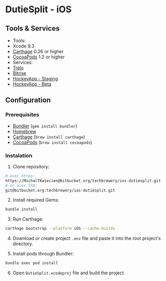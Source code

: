 # DutieSplit - iOS

## Tools & Services

* Tools:
* Xcode 9.3
* [Carthage](https://github.com/Carthage/Carthage) 0.26 or higher
* [CocoaPods](https://github.com/CocoaPods/CocoaPods) 1.2 or higher
* Services:
* [Trelo](https://trello.com/b/TWsynwg3/dutiesplit-ios)
* [Bitrise](https://www.bitrise.io/app/f4df44375524278a)
* [HockeyApp - Staging](https://rink.hockeyapp.net/manage/apps/748112)
* [HockeyApp - Beta](https://rink.hockeyapp.net/manage/apps/748113)

## Configuration

### Prerequisites

- [Bundler](http://bundler.io) (`gem install bundler`)
- [Homebrew](https://brew.sh)
- [Carthage](https://github.com/Carthage/Carthage) (`brew install carthage`)
- [CocoaPods](https://cocoapods.org) (`brew install cocoapods`)

### Instalation

1. Clone repository:

```bash
# over https:
https://MichalTKwiecien@bitbucket.org/techbrewery/ios-dutiesplit.git
# or over SSH:
git@bitbucket.org:techbrewery/ios-dutiesplit.git
```

2. Install required Gems:

```bash
bundle install
```

3. Run Carthage:

```bash
carthage bootstrap --platform iOS --cache-builds
```

4. Download or create project `.env` file and paste it into the root project's directory.

5. Install pods through Bundler:

```bash
bundle exec pod install
```

6. Open `DutieSplit.xcodeproj` file and build the project.

